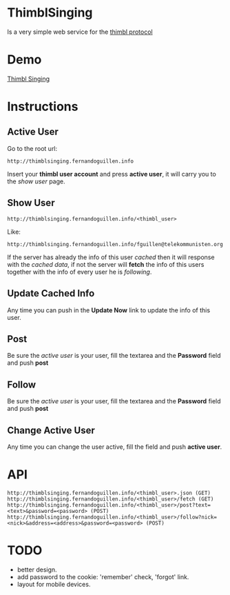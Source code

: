 # ThimblSinging

Is a very simple web service for the [thimbl protocol](http://thimbl.net)

# Demo

[Thimbl Singing](http://thimblsinging.fernandoguillen.info)

# Instructions

## Active User
Go to the root url:

    http://thimblsinging.fernandoguillen.info
    
Insert your **thimbl user account** and press **active user**, it will carry you to the *show user* page.

## Show User

    http://thimblsinging.fernandoguillen.info/<thimbl_user>
    
Like:

    http://thimblsinging.fernandoguillen.info/fguillen@telekommunisten.org
    
If the server has already the info of this user *cached* then it will response with the *cached data*, if not the server will **fetch** the info of this users together with the info of every user he is *following*.

## Update Cached Info

Any time you can push in the **Update Now** link to update the info of this user.

## Post

Be sure the *active user* is your user, fill the textarea and the **Password** field and push **post**

## Follow

Be sure the *active user* is your user, fill the textarea and the **Password** field and push **post**

## Change Active User

Any time you can change the user active, fill the field and push **active user**.

# API

    http://thimblsinging.fernandoguillen.info/<thimbl_user>.json (GET)
    http://thimblsinging.fernandoguillen.info/<thimbl_user>/fetch (GET)
    http://thimblsinging.fernandoguillen.info/<thimbl_user>/post?text=<text>&password=<password> (POST)
    http://thimblsinging.fernandoguillen.info/<thimbl_user>/follow?nick=<nick>&address=<address>&password=<password> (POST)
    

# TODO

* better design.
* add password to the cookie: 'remember' check, 'forgot' link.
* layout for mobile devices.

